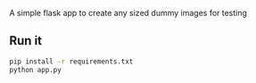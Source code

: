 A simple flask app to create any sized dummy images for testing

## Run it

```bash
pip install -r requirements.txt
python app.py
```
